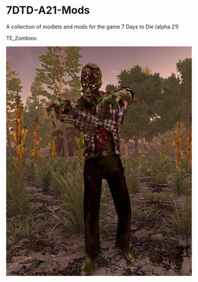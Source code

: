 # 7DTD-A21-Mods

A collection of modlets and mods for the game 7 Days to Die (alpha 21)

TE_Zombies:

![Freddy](https://raw.githubusercontent.com/TormentedEmu/7DTD-A21-Mods/main/7DaysToDie_Freddy.jpg)
